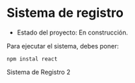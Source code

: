 <h1>Sistema de registro</h1>


- Estado del proyecto: En construcción.

Para ejecutar el sistema, debes poner:

````npm instal react````

Sistema de Registro 2
